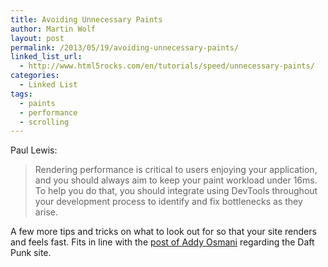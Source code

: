 ```yaml
---
title: Avoiding Unnecessary Paints
author: Martin Wolf
layout: post
permalink: /2013/05/19/avoiding-unnecessary-paints/
linked_list_url:
  - http://www.html5rocks.com/en/tutorials/speed/unnecessary-paints/
categories:
  - Linked List
tags:
  - paints
  - performance
  - scrolling
---
```

<p class="linked-list-quote-author">
  Paul Lewis:
</p>

> Rendering performance is critical to users enjoying your application, and you should always aim to keep your paint workload under 16ms. To help you do that, you should integrate using DevTools throughout your development process to identify and fix bottlenecks as they arise.

A few more tips and tricks on what to look out for so that your site renders and feels fast. Fits in line with the [post of Addy Osmani][1] regarding the Daft Punk site.

 [1]: http://theamazingweb.net/2013/05/18/jank-busting-with-daft-punk/